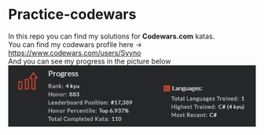 # Practice-codewars

In this repo you can find my solutions for **Codewars.com** katas.</br>
You can find my codewars profile here -> https://www.codewars.com/users/Syyno </br>
And you can see my progress in the picture below
![alt text](image.png "codewars")
